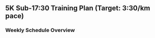 ## 5K Sub-17:30 Training Plan (Target: 3:30/km pace)

### **Weekly Schedule Overview**
<!-- 
1. **Monday – Easy Run**

   * 6–8 km at 5:00–5:30/km pace

2. **Tuesday – Interval Workout (Speed focus)**

   * Week 1: 6 × 800m @ 3:25/km pace (90s rest)
   * Week 2: 5 × 1km @ 3:30/km pace (2 min rest)
   * Week 3: 8 × 600m @ 3:20/km pace (75s rest)
   * Week 4: 4 × 1200m @ 3:30/km pace (2 min rest)

3. **Wednesday – Recovery Run or Rest**

   * 4–6 km at 5:30/km pace OR complete rest

4. **Thursday – Tempo Run (Threshold focus)**

   * Week 1: 4 km @ 4:00/km pace
   * Week 2: 4.5 km @ 3:50/km pace
   * Week 3: 5 km @ 3:45/km pace
   * Week 4: 5 km @ 3:40/km pace

5. **Friday – Easy Run or Rest**

   * 6 km @ 5:15/km pace OR rest

6. **Saturday – Long Run (Endurance)**

   * Week 1: 10 km @ 4:45–5:15/km
   * Week 2: 11 km @ 4:45–5:15/km
   * Week 3: 12 km @ 4:45–5:15/km
   * Week 4: 10 km @ 4:45–5:15/km

7. **Sunday – Fartlek or Hill Repeats**

   * Option 1: Fartlek – 8 × 1 minute @ 3:15–3:25/km with 1-min jog
   * Option 2: Hill Repeats – 10 × 30s uphill @ 90% effort (walk/jog back)

---

### Add-on Routines (Do 2–3x/week after easy runs)

* Strides: 4–6 × 100m fast strides (\~3:10/km effort, full recovery)
* Drills: High knees, butt kicks, A-skips (for form)
 -->
